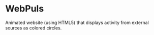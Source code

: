 WebPuls
=======

Animated website (using HTML5) that displays activity from external sources as colored circles.
